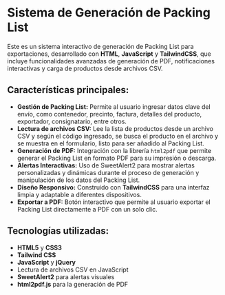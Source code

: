 <h1>Sistema de Generación de Packing List</h1>

<p>Este es un sistema interactivo de generación de Packing List para exportaciones, desarrollado con <strong>HTML</strong>, <strong>JavaScript</strong> y <strong>TailwindCSS</strong>, que incluye funcionalidades avanzadas de generación de PDF, notificaciones interactivas y carga de productos desde archivos CSV.</p>

<h2>Características principales:</h2>
<ul>
    <li><strong>Gestión de Packing List:</strong> Permite al usuario ingresar datos clave del envío, como contenedor, precinto, factura, detalles del producto, exportador, consignatario, entre otros.</li>
    <li><strong>Lectura de archivos CSV:</strong> Lee la lista de productos desde un archivo CSV y según el código ingresado, se busca el producto en el archivo y se muestra en el formulario, listo para ser añadido al Packing List.</li>
    <li><strong>Generación de PDF:</strong> Integración con la librería <code>html2pdf</code> que permite generar el Packing List en formato PDF para su impresión o descarga.</li>
    <li><strong>Alertas Interactivas:</strong> Uso de SweetAlert2 para mostrar alertas personalizadas y dinámicas durante el proceso de generación y manipulación de los datos del Packing List.</li>
    <li><strong>Diseño Responsivo:</strong> Construido con <strong>TailwindCSS</strong> para una interfaz limpia y adaptable a diferentes dispositivos.</li>
    <li><strong>Exportar a PDF:</strong> Botón interactivo que permite al usuario exportar el Packing List directamente a PDF con un solo clic.</li>
</ul>

<h2>Tecnologías utilizadas:</h2>
<ul>
    <li><strong>HTML5</strong> y <strong>CSS3</strong></li>
    <li><strong>Tailwind CSS</strong></li>
    <li><strong>JavaScript</strong> y <strong>jQuery</strong></li>
    <li>Lectura de archivos CSV en JavaScript</li>
    <li><strong>SweetAlert2</strong> para alertas visuales</li>
    <li><strong>html2pdf.js</strong> para la generación de PDF</li>
</ul>
<img href="Public/img/bg-importadora.png">

